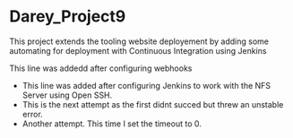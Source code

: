 # Darey_Project9
This project extends the tooling website deployement by adding some automating for deployment with Continuous Integration using Jenkins

This line was addedd after configuring webhooks

- This line was added after configuring Jenkins to work with the NFS Server using Open SSH.
- This is the next attempt as the first didnt succed but threw an unstable error.
- Another attempt. This time I set the timeout to 0.

